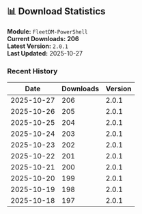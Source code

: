 ## 📊 Download Statistics

**Module:** `FleetDM-PowerShell`  
**Current Downloads:** **206**  
**Latest Version:** `2.0.1`  
**Last Updated:** 2025-10-27

### Recent History

| Date | Downloads | Version |
|------|-----------|---------|
| 2025-10-27 | 206 | 2.0.1 |
| 2025-10-26 | 205 | 2.0.1 |
| 2025-10-25 | 204 | 2.0.1 |
| 2025-10-24 | 203 | 2.0.1 |
| 2025-10-23 | 202 | 2.0.1 |
| 2025-10-22 | 201 | 2.0.1 |
| 2025-10-21 | 200 | 2.0.1 |
| 2025-10-20 | 199 | 2.0.1 |
| 2025-10-19 | 198 | 2.0.1 |
| 2025-10-18 | 197 | 2.0.1 |
